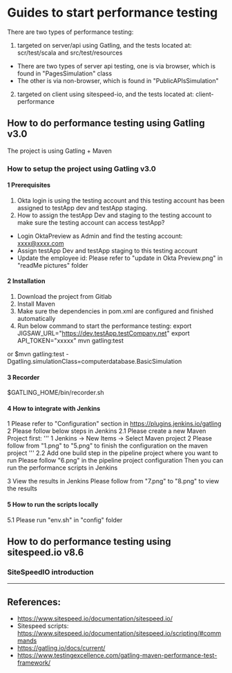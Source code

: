 # Guides to start performance testing
There are two types of performance testing:
1. targeted on server/api using Gatling, and the tests located at: scr/test/scala and src/test/resources
* There are two types of server api testing, one is via browser, which is found in "PagesSimulation" class
* The other is via non-browser, which is found in "PublicAPIsSimulation"
2. targeted on client using sitespeed-io, and the tests located at: client-performance

## How to do performance testing using Gatling v3.0
The project is using Gatling + Maven

### How to setup the project using Gatling v3.0
#### 1 Prerequisites
1. Okta login is using the testing account and this testing account has been assigned to testApp dev and testApp staging.
2. How to assign the testApp Dev and staging to the testing account to make sure the testing account can access testApp?
* Login OktaPreview as Admin and find the testing account: xxxx@xxxx.com
* Assign testApp Dev and testApp staging to this testing account 
* Update the employee id: Please refer to "update in Okta Preview.png" in "readMe pictures" folder
 
#### 2 Installation 
1. Download the project from Gitlab
2. Install Maven
3. Make sure the dependencies in pom.xml are configured and finished automatically
4. Run below command to start the performance testing: 
export JIGSAW_URL="https://dev.testApp.testCompany.net"
export API_TOKEN="xxxxx"
mvn gatling:test 

or 
$mvn gatling:test -Dgatling.simulationClass=computerdatabase.BasicSimulation

#### 3 Recorder
$GATLING_HOME/bin/recorder.sh 

#### 4 How to integrate with Jenkins
1 Please refer to "Configuration" section in https://plugins.jenkins.io/gatling
2 Please follow below steps in Jenkins 
2.1 Please create a new Maven Project first:
'''
1 Jenkins -> New Items -> Select Maven project
2 Please follow from "1.png" to "5.png" to finish the configuration on the maven project
'''
2.2 Add one build step in the pipeline project where you want to run
Please follow "6.png" in the pipeline project configuration
Then you can run the performance scripts in Jenkins

3 View the results in Jenkins
Please follow from "7.png" to "8.png" to view the results

#### 5 How to run the scripts locally
5.1 Please run "env.sh" in "config" folder


## How to do performance testing using sitespeed.io v8.6
### SiteSpeedIO introduction



--------------------
## References:
* https://www.sitespeed.io/documentation/sitespeed.io/
* Sitespeed scripts: https://www.sitespeed.io/documentation/sitespeed.io/scripting/#commmands
* https://gatling.io/docs/current/
* https://www.testingexcellence.com/gatling-maven-performance-test-framework/
